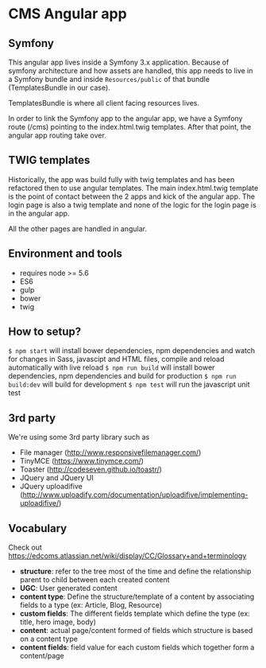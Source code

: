 # CMS Angular app

## Symfony
This angular app lives inside a Symfony 3.x application. Because of symfony architecture and how assets are handled, this app needs to live
in a Symfony bundle and inside `Resources/public` of that bundle (TemplatesBundle in our case).

TemplatesBundle is where all client facing resources lives.

In order to link the Symfony app to the angular app, we have a Symfony route (/cms) pointing to the index.html.twig templates.
After that point, the angular app routing take over.

## TWIG templates

Historically, the app was build fully with twig templates and has been refactored then to use angular templates.
The main index.html.twig template is the point of contact between the 2 apps and kick of the angular app.
The login page is also a twig template and none of the logic for the login page is in the angular app.

All the other pages are handled in angular.

## Environment and tools

- requires node >= 5.6
- ES6
- gulp
- bower
- twig

## How to setup?

`$ npm start` will install bower dependencies, npm dependencies and watch for changes in Sass, javascipt and HTML files, compile and reload automatically with live reload
`$ npm run build` will install bower dependencies, npm dependencies and build for production
`$ npm run build:dev` will build for development
`$ npm test` will run the javascript unit test

## 3rd party

We're using some 3rd party library such as
  - File manager (http://www.responsivefilemanager.com/)
  - TinyMCE (https://www.tinymce.com/)
  - Toaster (http://codeseven.github.io/toastr/)
  - JQuery and JQuery UI
  - JQuery uploadifive (http://www.uploadify.com/documentation/uploadifive/implementing-uploadifive/)

## Vocabulary

Check out https://edcoms.atlassian.net/wiki/display/CC/Glossary+and+terminology

 - **structure**: refer to the tree most of the time and define the relationship parent to child between each created content
 - **UGC**: User generated content
 - **content type**: Define the structure/template of a content by associating fields to a type (ex: Article, Blog, Resource)
 - **custom fields**: The different fields template which define the type  (ex: title, hero image, body)
 - **content**: actual page/content formed of fields which structure is based on a content type
 - **content fields**: field value for each custom fields which together form a content/page
